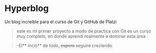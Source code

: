# Hyperblog
Un blog increible para el curso de Git y GitHub de Platzi

>este es mi primer proyecto a modo de practica con Git es un curso muy completo, en donde aprendí realmente a dominar esta área

>-El** incio** de todo, ~~espero~~ seguiré creciendo 